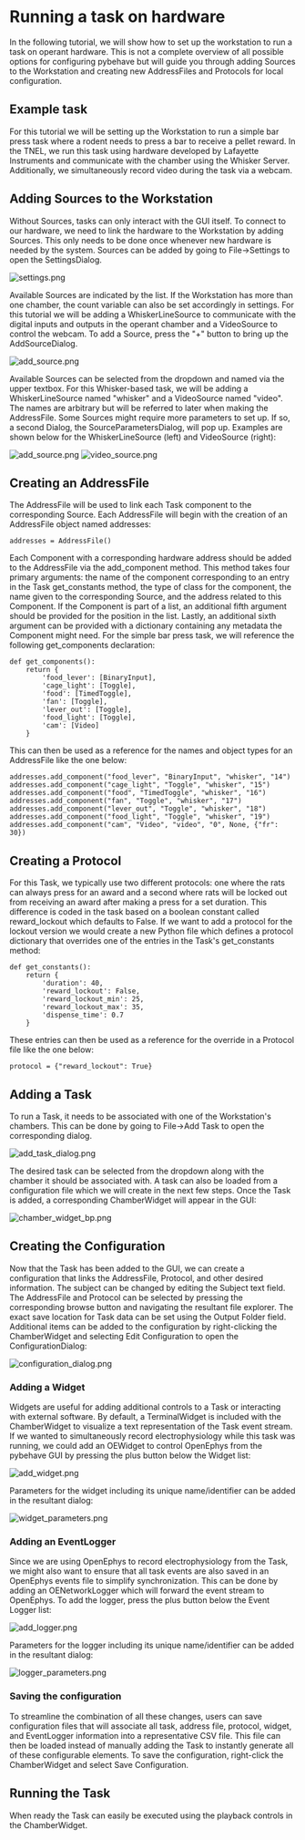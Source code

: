 # Running a task on hardware

In the following tutorial, we will show how to set up the workstation to run a task on
operant hardware. This is not a complete overview of all possible options for configuring pybehave
but will guide you through adding Sources to the Workstation and creating new
AddressFiles and Protocols for local configuration.

## Example task

For this tutorial we will be setting up the Workstation to run a simple bar 
press task where a rodent needs to press a bar to receive a pellet reward. In
the TNEL, we run this task using hardware developed by Lafayette Instruments 
and communicate with the chamber using the Whisker Server. Additionally, we 
simultaneously record video during the task via a webcam.

## Adding Sources to the Workstation

Without Sources, tasks can only interact with the GUI itself. To connect to our
hardware, we need to link the hardware to the Workstation by adding Sources.
This only needs to be done once whenever new hardware is needed by the system.
Sources can be added by going to File->Settings to open the SettingsDialog.

![settings.png](../img/settings.png)

Available Sources are indicated by the list. If the Workstation has more than one chamber, the count
variable can also be set accordingly in settings. For this tutorial we will be adding a WhiskerLineSource to communicate with the 
digital inputs and outputs in the operant chamber and a VideoSource to control
the webcam. To add a Source, press the "+" button to bring up the AddSourceDialog.

![add_source.png](../img/add_source.png)

Available Sources can be selected from the dropdown and named via the upper
textbox. For this Whisker-based task, we will be adding a WhiskerLineSource named "whisker"
and a VideoSource named "video".
The names are arbitrary but will be referred to later when making the AddressFile.
Some Sources might require more parameters to 
set up. If so, a second Dialog, the SourceParametersDialog, will pop up. Examples are shown below
for the WhiskerLineSource (left) and VideoSource (right):

![add_source.png](../img/source_parameters.png)
![video_source.png](../img/video_parameters.png)

## Creating an AddressFile

The AddressFile will be used to link each Task component to the corresponding Source. Each 
AddressFile will begin with the creation of an AddressFile object named addresses:

    addresses = AddressFile()

Each Component with a corresponding hardware address should be added to the AddressFile via
the add_component method. This method takes four primary arguments: the name of the component
corresponding to an entry in the Task get_constants method, the type of class for the component,
the name given to the corresponding Source, and the address related to this Component. If the 
Component is part of a list, an additional fifth argument should be provided for the position in 
the list. Lastly, an additional sixth argument can be provided with a dictionary containing
any metadata the Component might need. For the simple bar press task, we will reference the following
get_components declaration:

    def get_components():
        return {
            'food_lever': [BinaryInput],
            'cage_light': [Toggle],
            'food': [TimedToggle],
            'fan': [Toggle],
            'lever_out': [Toggle],
            'food_light': [Toggle],
            'cam': [Video]
        }

This can then be used as a reference for the names and object types for an AddressFile like the
one below:

    addresses.add_component("food_lever", "BinaryInput", "whisker", "14")
    addresses.add_component("cage_light", "Toggle", "whisker", "15")
    addresses.add_component("food", "TimedToggle", "whisker", "16")
    addresses.add_component("fan", "Toggle", "whisker", "17")
    addresses.add_component("lever_out", "Toggle", "whisker", "18")
    addresses.add_component("food_light", "Toggle", "whisker", "19")
    addresses.add_component("cam", "Video", "video", "0", None, {"fr": 30})

## Creating a Protocol

For this Task, we typically use two different protocols: one where the rats can always press for 
an award and a second where rats will be locked out from receiving an award after making a press
for a set duration. This difference is coded in the task based on a boolean constant called 
reward_lockout which defaults to False. If we want to add a protocol for the lockout version we would
create a new Python file which defines a protocol dictionary that overrides one of the entries in the Task's
get_constants method:

    def get_constants():
        return {
            'duration': 40,
            'reward_lockout': False,
            'reward_lockout_min': 25,
            'reward_lockout_max': 35,
            'dispense_time': 0.7
        }

These entries can then be used as a reference for the override in a Protocol file like the one below:

    protocol = {"reward_lockout": True}

## Adding a Task

To run a Task, it needs to be associated with one of the Workstation's chambers. This can be done
by going to File->Add Task to open the corresponding dialog.

![add_task_dialog.png](../img/add_task_dialog.png)

The desired task can be selected from the dropdown along with the chamber it should be associated
with. A task can also be loaded from a configuration file which we will create in the next few
steps. Once the Task is added, a corresponding ChamberWidget will appear in the GUI:

![chamber_widget_bp.png](../img/chamber_widget_bp.png)

## Creating the Configuration

Now that the Task has been added to the GUI, we can create a configuration that links the 
AddressFile, Protocol, and other desired information. The subject can be changed by editing the
Subject text field. The AddressFile and Protocol can be selected by pressing the corresponding
browse button and navigating the resultant file explorer. The exact save location for Task data can
be set using the Output Folder field. Additional items can be added to the configuration by 
right-clicking the ChamberWidget and selecting Edit Configuration to open the ConfigurationDialog:

![configuration_dialog.png](../img/configuration_dialog.png)

### Adding a Widget

Widgets are useful for adding additional controls to a Task or interacting with external software.
By default, a TerminalWidget is included with the ChamberWidget to visualize a text representation
of the Task event stream. If we wanted to simultaneously record electrophysiology while this task 
was running, we could add an OEWidget to control OpenEphys from the pybehave GUI by pressing the
plus button below the Widget list:

![add_widget.png](../img/add_widget.png)

Parameters for the widget including its unique name/identifier can be added in the resultant dialog:

![widget_parameters.png](../img/widget_parameters.png)

### Adding an EventLogger

Since we are using OpenEphys to record electrophysiology from the Task, we might also want to ensure 
that all task events are also saved in an OpenEphys events file to simplify synchronization. This 
can be done by adding an OENetworkLogger which will forward the event stream to OpenEphys. To add
the logger, press the plus button below the Event Logger list:

![add_logger.png](../img/add_logger.png)

Parameters for the logger including its unique name/identifier can be added in the resultant dialog:

![logger_parameters.png](../img/logger_parameters.png)

### Saving the configuration

To streamline the combination of all these changes, users can save configuration files that will 
associate all task, address file, protocol, widget, and EventLogger information into a representative 
CSV file. This file can then be loaded instead of manually adding the Task to instantly generate 
all of these configurable elements. To save the configuration, right-click the ChamberWidget and
select Save Configuration.

## Running the Task

When ready the Task can easily be executed using the playback controls in the ChamberWidget.